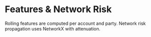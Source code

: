 # Features & Network Risk

Rolling features are computed per account and party. Network risk propagation uses NetworkX with attenuation.
